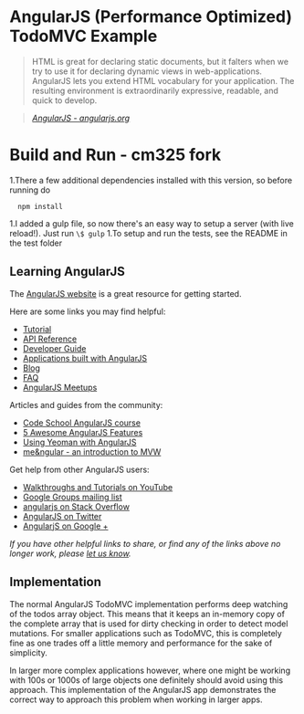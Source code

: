 # AngularJS (Performance Optimized) TodoMVC Example

> HTML is great for declaring static documents, but it falters when we try to use it for declaring dynamic views in web-applications. AngularJS lets you extend HTML vocabulary for your application. The resulting environment is extraordinarily expressive, readable, and quick to develop.

> _[AngularJS - angularjs.org](http://angularjs.org)_

# Build and Run - cm325 fork
1.There a few additional dependencies installed with this version, so before running do
   ```
     npm install
   ```
1.I added a gulp file, so now there's an easy way to setup a server (with live reload!). Just run
    ```
      \$ gulp
    ```
1.To setup and run the tests, see the README in the test folder



## Learning AngularJS
The [AngularJS website](http://angularjs.org) is a great resource for getting started.

Here are some links you may find helpful:

* [Tutorial](http://docs.angularjs.org/tutorial)
* [API Reference](http://docs.angularjs.org/api)
* [Developer Guide](http://docs.angularjs.org/guide)
* [Applications built with AngularJS](http://builtwith.angularjs.org)
* [Blog](http://blog.angularjs.org)
* [FAQ](http://docs.angularjs.org/misc/faq)
* [AngularJS Meetups](http://www.youtube.com/angularjs)

Articles and guides from the community:

* [Code School AngularJS course](https://www.codeschool.com/courses/shaping-up-with-angular-js)
* [5 Awesome AngularJS Features](http://net.tutsplus.com/tutorials/javascript-ajax/5-awesome-angularjs-features)
* [Using Yeoman with AngularJS](http://briantford.com/blog/angular-yeoman.html)
* [me&ngular - an introduction to MVW](http://stephenplusplus.github.io/meangular)

Get help from other AngularJS users:

* [Walkthroughs and Tutorials on YouTube](http://www.youtube.com/playlist?list=PL1w1q3fL4pmgqpzb-XhG7Clgi67d_OHXz)
* [Google Groups mailing list](https://groups.google.com/forum/?fromgroups#!forum/angular)
* [angularjs on Stack Overflow](http://stackoverflow.com/questions/tagged/angularjs)
* [AngularJS on Twitter](https://twitter.com/angularjs)
* [AngularjS on Google +](https://plus.google.com/+AngularJS/posts)

_If you have other helpful links to share, or find any of the links above no longer work, please [let us know](https://github.com/tastejs/todomvc/issues)._ 


## Implementation
The normal AngularJS TodoMVC implementation performs deep watching of the todos array object. This means that it keeps an in-memory copy of the complete array that is used for dirty checking in order to detect model mutations. For smaller applications such as TodoMVC, this is completely fine as one trades off a little memory and performance for the sake of simplicity.

In larger more complex applications however, where one might be working with 100s or 1000s of large objects one definitely should avoid using this approach. This implementation of the AngularJS app demonstrates the correct way to approach this problem when working in larger apps.

